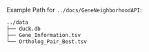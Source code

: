 Example Path for `../docs/GeneNeighborhoodAPI`:

```markdown
../data
├── duck.db
├── Gene_Information.tsv
└── Ortholog_Pair_Best.tsv
```
